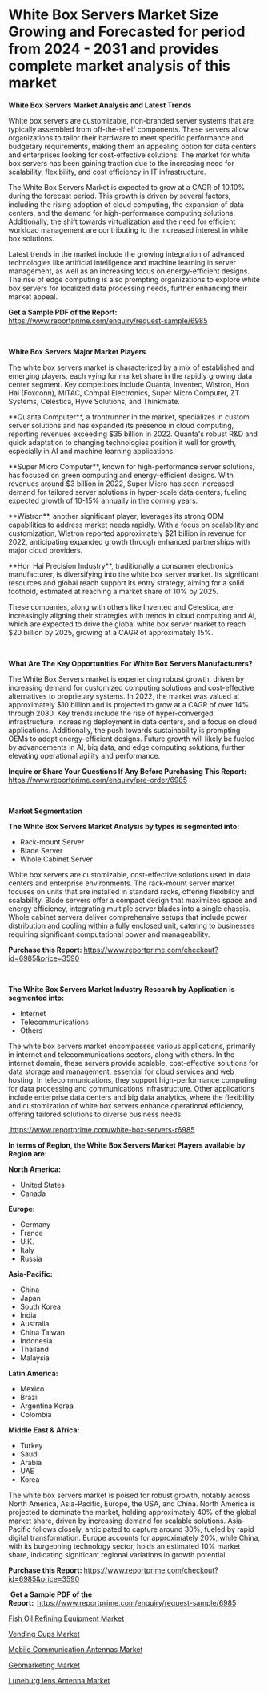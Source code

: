 <p><h1>White Box Servers Market Size Growing and Forecasted for period from 2024 - 2031 and provides complete market analysis of this market</h1></p><p><strong>White Box Servers Market Analysis and Latest Trends</strong></p>
<p><p>White box servers are customizable, non-branded server systems that are typically assembled from off-the-shelf components. These servers allow organizations to tailor their hardware to meet specific performance and budgetary requirements, making them an appealing option for data centers and enterprises looking for cost-effective solutions. The market for white box servers has been gaining traction due to the increasing need for scalability, flexibility, and cost efficiency in IT infrastructure.</p><p>The White Box Servers Market is expected to grow at a CAGR of 10.10% during the forecast period. This growth is driven by several factors, including the rising adoption of cloud computing, the expansion of data centers, and the demand for high-performance computing solutions. Additionally, the shift towards virtualization and the need for efficient workload management are contributing to the increased interest in white box solutions.</p><p>Latest trends in the market include the growing integration of advanced technologies like artificial intelligence and machine learning in server management, as well as an increasing focus on energy-efficient designs. The rise of edge computing is also prompting organizations to explore white box servers for localized data processing needs, further enhancing their market appeal.</p></p>
<p><strong>Get a Sample PDF of the Report:&nbsp;</strong> <a href="https://www.reportprime.com/enquiry/request-sample/6985">https://www.reportprime.com/enquiry/request-sample/6985</a></p>
<p>&nbsp;</p>
<p><strong>White Box Servers Major Market Players</strong></p>
<p><p>The white box servers market is characterized by a mix of established and emerging players, each vying for market share in the rapidly growing data center segment. Key competitors include Quanta, Inventec, Wistron, Hon Hai (Foxconn), MiTAC, Compal Electronics, Super Micro Computer, ZT Systems, Celestica, Hyve Solutions, and Thinkmate. </p><p>**Quanta Computer**, a frontrunner in the market, specializes in custom server solutions and has expanded its presence in cloud computing, reporting revenues exceeding $35 billion in 2022. Quanta's robust R&D and quick adaptation to changing technologies position it well for growth, especially in AI and machine learning applications.</p><p>**Super Micro Computer**, known for high-performance server solutions, has focused on green computing and energy-efficient designs. With revenues around $3 billion in 2022, Super Micro has seen increased demand for tailored server solutions in hyper-scale data centers, fueling expected growth of 10-15% annually in the coming years.</p><p>**Wistron**, another significant player, leverages its strong ODM capabilities to address market needs rapidly. With a focus on scalability and customization, Wistron reported approximately $21 billion in revenue for 2022, anticipating expanded growth through enhanced partnerships with major cloud providers.</p><p>**Hon Hai Precision Industry**, traditionally a consumer electronics manufacturer, is diversifying into the white box server market. Its significant resources and global reach support its entry strategy, aiming for a solid foothold, estimated at reaching a market share of 10% by 2025.</p><p>These companies, along with others like Inventec and Celestica, are increasingly aligning their strategies with trends in cloud computing and AI, which are expected to drive the global white box server market to reach $20 billion by 2025, growing at a CAGR of approximately 15%.</p></p>
<p>&nbsp;</p>
<p><strong>What Are The Key Opportunities For White Box Servers Manufacturers?</strong></p>
<p><p>The White Box Servers market is experiencing robust growth, driven by increasing demand for customized computing solutions and cost-effective alternatives to proprietary systems. In 2022, the market was valued at approximately $10 billion and is projected to grow at a CAGR of over 14% through 2030. Key trends include the rise of hyper-converged infrastructure, increasing deployment in data centers, and a focus on cloud applications. Additionally, the push towards sustainability is prompting OEMs to adopt energy-efficient designs. Future growth will likely be fueled by advancements in AI, big data, and edge computing solutions, further elevating operational agility and performance.</p></p>
<p><strong>Inquire or Share Your Questions If Any Before Purchasing This Report:</strong> <a href="https://www.reportprime.com/enquiry/pre-order/6985">https://www.reportprime.com/enquiry/pre-order/6985</a></p>
<p>&nbsp;</p>
<p><strong>Market Segmentation</strong></p>
<p><strong>The White Box Servers Market Analysis by types is segmented into:</strong></p>
<p><ul><li>Rack-mount Server</li><li>Blade Server</li><li>Whole Cabinet Server</li></ul></p>
<p><p>White box servers are customizable, cost-effective solutions used in data centers and enterprise environments. The rack-mount server market focuses on units that are installed in standard racks, offering flexibility and scalability. Blade servers offer a compact design that maximizes space and energy efficiency, integrating multiple server blades into a single chassis. Whole cabinet servers deliver comprehensive setups that include power distribution and cooling within a fully enclosed unit, catering to businesses requiring significant computational power and manageability.</p></p>
<p><strong>Purchase this Report:&nbsp;</strong><a href="https://www.reportprime.com/checkout?id=6985&price=3590">https://www.reportprime.com/checkout?id=6985&price=3590</a></p>
<p>&nbsp;</p>
<p><strong>The White Box Servers Market Industry Research by Application is segmented into:</strong></p>
<p><ul><li>Internet</li><li>Telecommunications</li><li>Others</li></ul></p>
<p><p>The white box servers market encompasses various applications, primarily in internet and telecommunications sectors, along with others. In the internet domain, these servers provide scalable, cost-effective solutions for data storage and management, essential for cloud services and web hosting. In telecommunications, they support high-performance computing for data processing and communications infrastructure. Other applications include enterprise data centers and big data analytics, where the flexibility and customization of white box servers enhance operational efficiency, offering tailored solutions to diverse business needs.</p></p>
<p><a href="https://www.reportprime.com/white-box-servers-r6985">&nbsp;https://www.reportprime.com/white-box-servers-r6985</a></p>
<p><strong>In terms of Region, the White Box Servers Market Players available by Region are:</strong></p>
<p>
    <p> <strong> North America: </strong>
        <ul>
            <li>United States</li>
            <li>Canada</li>
        </ul>
        </p> 
    <p> <strong> Europe: </strong>
        <ul>
            <li>Germany</li>
            <li>France</li>
            <li>U.K.</li>
            <li>Italy</li>
            <li>Russia</li>
        </ul>
        </p> 
    <p> <strong> Asia-Pacific: </strong>
        <ul>
            <li>China</li>
            <li>Japan</li>
            <li>South Korea</li>
            <li>India</li>
            <li>Australia</li>
            <li>China Taiwan</li>
            <li>Indonesia</li>
            <li>Thailand</li>
            <li>Malaysia</li>
        </ul>
        </p> 
    <p> <strong> Latin America: </strong>
        <ul>
            <li>Mexico</li>
            <li>Brazil</li>
            <li>Argentina Korea</li>
            <li>Colombia</li>
        </ul>
        </p> 
    <p> <strong> Middle East & Africa: </strong>
        <ul>
            <li>Turkey</li>
            <li>Saudi</li>
            <li>Arabia</li>
            <li>UAE</li>
            <li>Korea</li>
        </ul>
    </p>
    </p>
<p><p>The white box servers market is poised for robust growth, notably across North America, Asia-Pacific, Europe, the USA, and China. North America is projected to dominate the market, holding approximately 40% of the global market share, driven by increasing demand for scalable solutions. Asia-Pacific follows closely, anticipated to capture around 30%, fueled by rapid digital transformation. Europe accounts for approximately 20%, while China, with its burgeoning technology sector, holds an estimated 10% market share, indicating significant regional variations in growth potential.</p></p>
<p><strong>Purchase this Report: </strong><a href="https://www.reportprime.com/checkout?id=6985&price=3590">https://www.reportprime.com/checkout?id=6985&price=3590</a></p>
<p>&nbsp;<strong>Get a Sample PDF of the Report:&nbsp;&nbsp;</strong><a href="https://www.reportprime.com/enquiry/request-sample/6985">https://www.reportprime.com/enquiry/request-sample/6985</a></p>
<p><strong></strong></p>
<p><p><a href="https://issuu.com/reportprime-2/docs/fish-oil-refining-equipment-market-_3c959947faee67">Fish Oil Refining Equipment Market</a></p><p><a href="https://medium.com/@sahanad234/market-leaders-and-laggards-global-vending-cups-market-trends-and-forecast-2024-2031-5dfb18ab1c63">Vending Cups Market</a></p><p><a href="https://issuu.com/reportprime-2/docs/mobile-communication-antennas-marke_268a93a7735bb9">Mobile Communication Antennas Market</a></p><p><a href="https://www.linkedin.com/pulse/navigating-geomarketing-market-expert-analysis-forecast-period-2s5cc?trackingId=U3T0caB5QNW26RKLvW1LVg%3D%3D">Geomarketing Market</a></p><p><a href="https://github.com/WayneGriffin411/Market-Research-Report-List-1/blob/main/luneburg-lens-antenna-market.md">Luneburg lens Antenna Market</a></p></p>